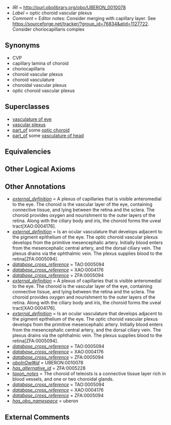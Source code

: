  * *IRI* = http://purl.obolibrary.org/obo/UBERON_0010078
 * *Label* = optic choroid vascular plexus
 * *Comment* = Editor notes: Consider merging with capillary layer. See https://sourceforge.net/tracker/?group_id=76834&atid=1127722. Consider choriocapillaris complex

## Synonyms

 * CVP
 * capillary lamina of choroid
 * choriocapillaris
 * choroid vascular plexus
 * choroid vasculature
 * choroidal vascular plexus
 * optic choroid vascular plexus

## Superclasses

 * [vasculature of eye](../../UBERON/03/UBERON_0002203.md)
 * [vascular plexus](../../UBERON/29/UBERON_0005629.md)
 * [part_of](../../BFO/50/BFO_0000050.md) some [optic choroid](../../UBERON/76/UBERON_0001776.md)
 * [part_of](../../BFO/50/BFO_0000050.md) some [vasculature of head](../../UBERON/00/UBERON_0002200.md)

## Equivalencies


## Other Logical Axioms


## Other Annotations

 * *[external_definition](../../UBPROP/01/UBPROP_0000001.md)* = A plexus of capillaries that is visible anteromedial to the eye. The choroid is the vascular layer of the eye, containing connective tissue, and lying between the retina and the sclera. The choroid provides oxygen and nourishment to the outer layers of the retina. Along with the ciliary body and iris, the choroid forms the uveal tract[XAO:0004176].
 * *[external_definition](../../UBPROP/01/UBPROP_0000001.md)* = Is an ocular vasculature that develops adjacent to the pigment epithelium of the eye. The optic choroid vascular plexus develops from the primitive mesencephalic artery. Initially blood enters from the mesencephalic central artery, and the dorsal ciliary vein. The plexus drains via the ophthalmic vein. The plexus supplies blood to the retina[ZFA:0005094].
 * *[database_cross_reference](../../ef/oboInOwl#hasDbXref.md)* = TAO:0005094
 * *[database_cross_reference](../../ef/oboInOwl#hasDbXref.md)* = XAO:0004176
 * *[database_cross_reference](../../ef/oboInOwl#hasDbXref.md)* = ZFA:0005094
 * *[external_definition](../../UBPROP/01/UBPROP_0000001.md)* = A plexus of capillaries that is visible anteromedial to the eye. The choroid is the vascular layer of the eye, containing connective tissue, and lying between the retina and the sclera. The choroid provides oxygen and nourishment to the outer layers of the retina. Along with the ciliary body and iris, the choroid forms the uveal tract[XAO:0004176].
 * *[external_definition](../../UBPROP/01/UBPROP_0000001.md)* = Is an ocular vasculature that develops adjacent to the pigment epithelium of the eye. The optic choroid vascular plexus develops from the primitive mesencephalic artery. Initially blood enters from the mesencephalic central artery, and the dorsal ciliary vein. The plexus drains via the ophthalmic vein. The plexus supplies blood to the retina[ZFA:0005094].
 * *[database_cross_reference](../../ef/oboInOwl#hasDbXref.md)* = TAO:0005094
 * *[database_cross_reference](../../ef/oboInOwl#hasDbXref.md)* = XAO:0004176
 * *[database_cross_reference](../../ef/oboInOwl#hasDbXref.md)* = ZFA:0005094
 * *[oboInOwl#id](../../id/oboInOwl#id.md)* = UBERON:0010078
 * *[has_alternative_id](../../Id/oboInOwl#hasAlternativeId.md)* = ZFA:0005228
 * *[taxon_notes](../../UBPROP/08/UBPROP_0000008.md)* = The choroid of teleosts is a connective tissue layer rich in blood vessels, and one or two choroidal glands.
 * *[database_cross_reference](../../ef/oboInOwl#hasDbXref.md)* = TAO:0005094
 * *[database_cross_reference](../../ef/oboInOwl#hasDbXref.md)* = XAO:0004176
 * *[database_cross_reference](../../ef/oboInOwl#hasDbXref.md)* = ZFA:0005094
 * *[has_obo_namespace](../../ce/oboInOwl#hasOBONamespace.md)* = uberon

## External Comments

